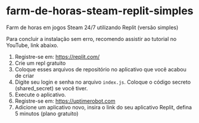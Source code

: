 # farm-de-horas-steam-replit-simples
Farm de horas em jogos Steam 24/7 utilizando Replit (versão simples)

Para concluir a instalação sem erro, recomendo assistir ao tutorial no YouTube, link abaixo.

1. Registre-se em: https://replit.com/
2. Crie um repl gratuito
3. Coloque esses arquivos de repositório no aplicativo que você acabou de criar
4. Digite seu login e senha no arquivo `index.js`. Coloque o código secreto (shared_secret) se você tiver.
5. Execute o aplicativo.
6. Registre-se em: https://uptimerobot.com
7. Adicione um aplicativo novo, insira o link do seu aplicativo Replit, defina 5 minutos (plano gratuito)